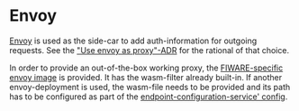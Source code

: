 # Envoy

[Envoy](https://www.envoyproxy.io) is used as the side-car to add auth-information for outgoing requests. 
See the ["Use envoy as proxy"-ADR](adr/choose-proxy.md) for the rational of that choice.

In order to provide an out-of-the-box working proxy, the [FIWARE-specific envoy image](quay.io/fiware/envoy) is provided. It has the wasm-filter already 
built-in.
If another envoy-deployment is used, the wasm-file needs to be provided and its path has to be configured as part of the [endpoint-configuration-service' config](../src/endpoint-configuration-service).
